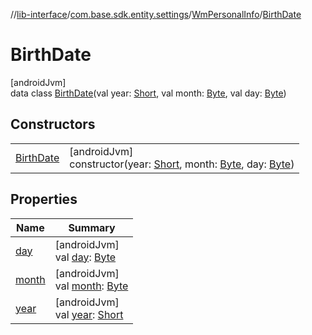 //[lib-interface](../../../../index.md)/[com.base.sdk.entity.settings](../../index.md)/[WmPersonalInfo](../index.md)/[BirthDate](index.md)

# BirthDate

[androidJvm]\
data class [BirthDate](index.md)(val year: [Short](https://kotlinlang.org/api/latest/jvm/stdlib/kotlin/-short/index.html), val month: [Byte](https://kotlinlang.org/api/latest/jvm/stdlib/kotlin/-byte/index.html), val day: [Byte](https://kotlinlang.org/api/latest/jvm/stdlib/kotlin/-byte/index.html))

## Constructors

| | |
|---|---|
| [BirthDate](-birth-date.md) | [androidJvm]<br>constructor(year: [Short](https://kotlinlang.org/api/latest/jvm/stdlib/kotlin/-short/index.html), month: [Byte](https://kotlinlang.org/api/latest/jvm/stdlib/kotlin/-byte/index.html), day: [Byte](https://kotlinlang.org/api/latest/jvm/stdlib/kotlin/-byte/index.html)) |

## Properties

| Name | Summary |
|---|---|
| [day](day.md) | [androidJvm]<br>val [day](day.md): [Byte](https://kotlinlang.org/api/latest/jvm/stdlib/kotlin/-byte/index.html) |
| [month](month.md) | [androidJvm]<br>val [month](month.md): [Byte](https://kotlinlang.org/api/latest/jvm/stdlib/kotlin/-byte/index.html) |
| [year](year.md) | [androidJvm]<br>val [year](year.md): [Short](https://kotlinlang.org/api/latest/jvm/stdlib/kotlin/-short/index.html) |

